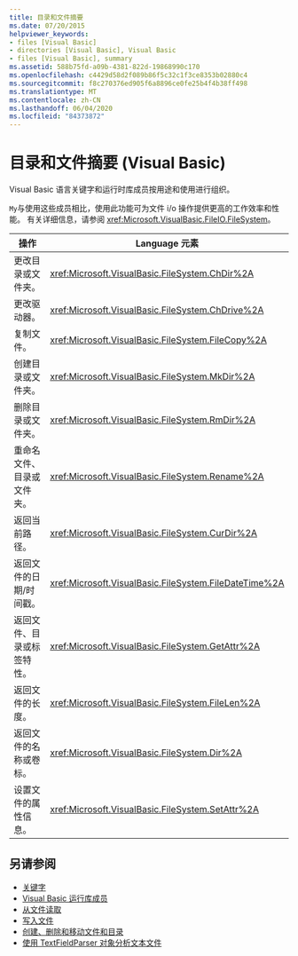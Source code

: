 ```yaml
---
title: 目录和文件摘要
ms.date: 07/20/2015
helpviewer_keywords:
- files [Visual Basic]
- directories [Visual Basic], Visual Basic
- files [Visual Basic], summary
ms.assetid: 588b75fd-a09b-4381-822d-19868990c170
ms.openlocfilehash: c4429d58d2f089b86f5c32c1f3ce8353b02880c4
ms.sourcegitcommit: f8c270376ed905f6a8896ce0fe25b4f4b38ff498
ms.translationtype: MT
ms.contentlocale: zh-CN
ms.lasthandoff: 06/04/2020
ms.locfileid: "84373872"
---
```

# <a name="directories-and-files-summary-visual-basic"></a>目录和文件摘要 (Visual Basic)
Visual Basic 语言关键字和运行时库成员按用途和使用进行组织。  
  
 `My`与使用这些成员相比，使用此功能可为文件 i/o 操作提供更高的工作效率和性能。 有关详细信息，请参阅 <xref:Microsoft.VisualBasic.FileIO.FileSystem>。  
  
|**操作**|**Language 元素**|  
|----------------|--------------------------|  
|更改目录或文件夹。|<xref:Microsoft.VisualBasic.FileSystem.ChDir%2A>|  
|更改驱动器。|<xref:Microsoft.VisualBasic.FileSystem.ChDrive%2A>|  
|复制文件。|<xref:Microsoft.VisualBasic.FileSystem.FileCopy%2A>|  
|创建目录或文件夹。|<xref:Microsoft.VisualBasic.FileSystem.MkDir%2A>|  
|删除目录或文件夹。|<xref:Microsoft.VisualBasic.FileSystem.RmDir%2A>|  
|重命名文件、目录或文件夹。|<xref:Microsoft.VisualBasic.FileSystem.Rename%2A>|  
|返回当前路径。|<xref:Microsoft.VisualBasic.FileSystem.CurDir%2A>|  
|返回文件的日期/时间戳。|<xref:Microsoft.VisualBasic.FileSystem.FileDateTime%2A>|  
|返回文件、目录或标签特性。|<xref:Microsoft.VisualBasic.FileSystem.GetAttr%2A>|  
|返回文件的长度。|<xref:Microsoft.VisualBasic.FileSystem.FileLen%2A>|  
|返回文件的名称或卷标。|<xref:Microsoft.VisualBasic.FileSystem.Dir%2A>|  
|设置文件的属性信息。|<xref:Microsoft.VisualBasic.FileSystem.SetAttr%2A>|  
  
## <a name="see-also"></a>另请参阅

- [关键字](index.md)
- [Visual Basic 运行库成员](../runtime-library-members.md)
- [从文件读取](../../developing-apps/programming/drives-directories-files/reading-from-files.md)
- [写入文件](../../developing-apps/programming/drives-directories-files/writing-to-files.md)
- [创建、删除和移动文件和目录](../../developing-apps/programming/drives-directories-files/creating-deleting-and-moving-files-and-directories.md)
- [使用 TextFieldParser 对象分析文本文件](../../developing-apps/programming/drives-directories-files/parsing-text-files-with-the-textfieldparser-object.md)
